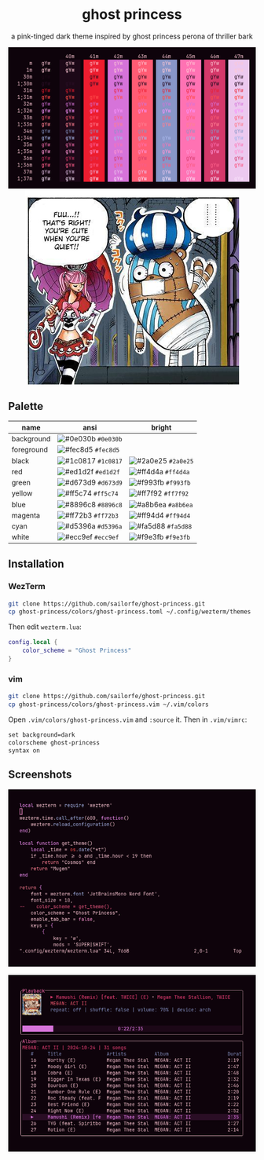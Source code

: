 <div align="center">

# ghost princess

a pink-tinged dark theme inspired by ghost princess perona of thriller bark

![ghost princess](assets/bash.png)
![thriller bark](assets/op-thriller-bark.png)

</div>

## Palette

| name       | ansi                                                                | bright                                                                   |
| ---------- | ------------------------------------------------------------------ | ------------------------------------------------------------------ |
| background | ![#0e030b](https://placehold.co/15x15/0e030b/0e030b.png) `#0e030b` |                                                                    |
| foreground | ![#fec8d5](https://placehold.co/15x15/fec8d5/fec8d5.png) `#fec8d5` |                                                                    |
| black      | ![#1c0817](https://placehold.co/15x15/1c0817/1c0817.png) `#1c0817` | ![#2a0e25](https://placehold.co/15x15/2a0e25/2a0e25.png) `#2a0e25` |
| red        | ![#ed1d2f](https://placehold.co/15x15/ed1d2f/ed1d2f.png) `#ed1d2f` | ![#ff4d4a](https://placehold.co/15x15/ff4d4a/ff4d4a.png) `#ff4d4a` |
| green      | ![#d673d9](https://placehold.co/15x15/d673d9/d673d9.png) `#d673d9` | ![#f993fb](https://placehold.co/15x15/ff93fb/f993fb.png) `#f993fb` |
| yellow     | ![#ff5c74](https://placehold.co/15x15/ff5c74/ff5c74.png) `#ff5c74` | ![#ff7f92](https://placehold.co/15x15/ff7f92/ff7f92.png) `#ff7f92` |
| blue       | ![#8896c8](https://placehold.co/15x15/8896c8/8896c8.png) `#8896c8` | ![#a8b6ea](https://placehold.co/15x15/a8b6ea/a8b6ea.png) `#a8b6ea` |
| magenta    | ![#ff72b3](https://placehold.co/15x15/ff72b3/ff72b3.png) `#ff72b3` | ![#ff94d4](https://placehold.co/15x15/ff94d4/ff94d4.png) `#ff94d4` |
| cyan       | ![#d5396a](https://placehold.co/15x15/d5396a/d5396a.png) `#d5396a` | ![#fa5d88](https://placehold.co/15x15/fa5d88/fa5d88.png) `#fa5d88` |
| white      | ![#ecc9ef](https://placehold.co/15x15/ecc9ef/ecc9ef.png) `#ecc9ef` | ![#f9e3fb](https://placehold.co/15x15/f9e3fb/f9e3fb.png) `#f9e3fb` |

## Installation

### WezTerm

```sh
git clone https://github.com/sailorfe/ghost-princess.git
cp ghost-princess/colors/ghost-princess.toml ~/.config/wezterm/themes
```

Then edit `wezterm.lua`:

```lua
config.local {
    color_scheme = "Ghost Princess"
}
```

### vim

```sh
git clone https://github.com/sailorfe/ghost-princess.git
cp ghost-princess/colors/ghost-princess.vim ~/.vim/colors
```
Open `.vim/colors/ghost-princess.vim` and `:source` it. Then in `.vim/vimrc`:

```vim
set background=dark
colorscheme ghost-princess
syntax on
```

## Screenshots

<div align="center">
    
![lua in vim](assets/vim.png)

![spotify_player](assets/sp.png)

</div>
